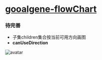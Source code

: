 # [gooalgene-flowChart](http://htmlpreview.github.io/?https://github.com/YeahPotato/gooalgene-flowChart/blob/master/flowChart.html)

### 待完善
- 子集children集合按当前可用方向画图
- **canUseDirection**


![avatar](https://note.youdao.com/yws/public/resource/8d1a01bca1080621612e85b670d66622/xmlnote/WEBRESOURCEfd79987da1c5297e49633737dbd818a0/150)
